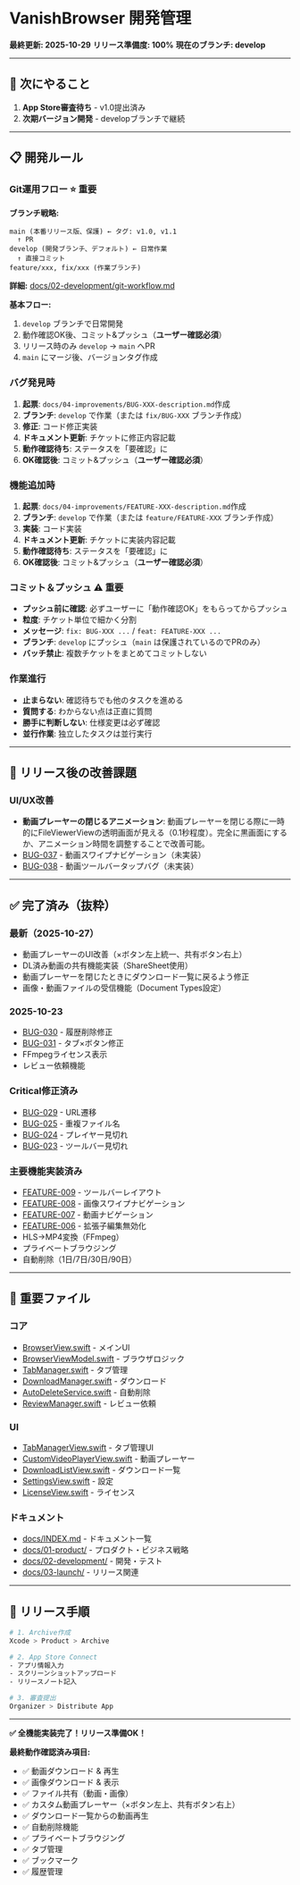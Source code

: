 # VanishBrowser 開発管理

**最終更新: 2025-10-29**
**リリース準備度: 100%**
**現在のブランチ: develop**

---

## 🚀 次にやること

1. **App Store審査待ち** - v1.0提出済み
2. **次期バージョン開発** - developブランチで継続

---

## 📋 開発ルール

### Git運用フロー ⭐ 重要

**ブランチ戦略:**
```
main (本番リリース版、保護) ← タグ: v1.0, v1.1
  ↑ PR
develop (開発ブランチ、デフォルト) ← 日常作業
  ↑ 直接コミット
feature/xxx, fix/xxx (作業ブランチ)
```

**詳細:** [docs/02-development/git-workflow.md](docs/02-development/git-workflow.md)

**基本フロー:**
1. `develop` ブランチで日常開発
2. 動作確認OK後、コミット&プッシュ（**ユーザー確認必須**）
3. リリース時のみ `develop` → `main` へPR
4. `main` にマージ後、バージョンタグ作成

### バグ発見時
1. **起票**: `docs/04-improvements/BUG-XXX-description.md`作成
2. **ブランチ**: `develop` で作業（または `fix/BUG-XXX` ブランチ作成）
3. **修正**: コード修正実装
4. **ドキュメント更新**: チケットに修正内容記載
5. **動作確認待ち**: ステータスを「要確認」に
6. **OK確認後**: コミット&プッシュ（**ユーザー確認必須**）

### 機能追加時
1. **起票**: `docs/04-improvements/FEATURE-XXX-description.md`作成
2. **ブランチ**: `develop` で作業（または `feature/FEATURE-XXX` ブランチ作成）
3. **実装**: コード実装
4. **ドキュメント更新**: チケットに実装内容記載
5. **動作確認待ち**: ステータスを「要確認」に
6. **OK確認後**: コミット&プッシュ（**ユーザー確認必須**）

### コミット＆プッシュ ⚠️ 重要
- **プッシュ前に確認**: 必ずユーザーに「動作確認OK」をもらってからプッシュ
- **粒度**: チケット単位で細かく分割
- **メッセージ**: `fix: BUG-XXX ...` / `feat: FEATURE-XXX ...`
- **ブランチ**: `develop` にプッシュ（`main` は保護されているのでPRのみ）
- **バッチ禁止**: 複数チケットをまとめてコミットしない

### 作業進行
- **止まらない**: 確認待ちでも他のタスクを進める
- **質問する**: わからない点は正直に質問
- **勝手に判断しない**: 仕様変更は必ず確認
- **並行作業**: 独立したタスクは並行実行

---

## 📝 リリース後の改善課題

### UI/UX改善
- **動画プレーヤーの閉じるアニメーション**: 動画プレーヤーを閉じる際に一時的にFileViewerViewの透明画面が見える（0.1秒程度）。完全に黒画面にするか、アニメーション時間を調整することで改善可能。
- [BUG-037](docs/04-improvements/BUG-037-video-swipe-navigation.md) - 動画スワイプナビゲーション（未実装）
- [BUG-038](docs/04-improvements/BUG-038-video-toolbar-tap-bug.md) - 動画ツールバータップバグ（未実装）

---

## ✅ 完了済み（抜粋）

### 最新（2025-10-27）
- 動画プレーヤーのUI改善（×ボタン左上統一、共有ボタン右上）
- DL済み動画の共有機能実装（ShareSheet使用）
- 動画プレーヤーを閉じたときにダウンロード一覧に戻るよう修正
- 画像・動画ファイルの受信機能（Document Types設定）

### 2025-10-23
- [BUG-030](docs/02-improvements/BUG-030-history-not-deleted-in-settings.md) - 履歴削除修正
- [BUG-031](docs/02-improvements/BUG-031-tab-close-button-not-working.md) - タブ×ボタン修正
- FFmpegライセンス表示
- レビュー依頼機能

### Critical修正済み
- [BUG-029](docs/02-improvements/BUG-029-url-navigation-not-working.md) - URL遷移
- [BUG-025](docs/02-improvements/BUG-025-duplicate-filename-overwrite.md) - 重複ファイル名
- [BUG-024](docs/02-improvements/BUG-024-custom-player-cutoff-iphone16.md) - プレイヤー見切れ
- [BUG-023](docs/02-improvements/BUG-023-toolbar-cutoff-iphone16.md) - ツールバー見切れ

### 主要機能実装済み
- [FEATURE-009](docs/02-improvements/FEATURE-009-toolbar-layout-redesign.md) - ツールバーレイアウト
- [FEATURE-008](docs/02-improvements/FEATURE-008-image-swipe-navigation.md) - 画像スワイプナビゲーション
- [FEATURE-007](docs/02-improvements/FEATURE-007-video-navigation-controls.md) - 動画ナビゲーション
- [FEATURE-006](docs/02-improvements/FEATURE-006-disable-extension-edit.md) - 拡張子編集無効化
- HLS→MP4変換（FFmpeg）
- プライベートブラウジング
- 自動削除（1日/7日/30日/90日）

---

## 🔧 重要ファイル

### コア
- [BrowserView.swift](VanishBrowser/VanishBrowser/Views/BrowserView.swift) - メインUI
- [BrowserViewModel.swift](VanishBrowser/VanishBrowser/ViewModels/BrowserViewModel.swift) - ブラウザロジック
- [TabManager.swift](VanishBrowser/VanishBrowser/ViewModels/TabManager.swift) - タブ管理
- [DownloadManager.swift](VanishBrowser/VanishBrowser/Services/DownloadManager.swift) - ダウンロード
- [AutoDeleteService.swift](VanishBrowser/VanishBrowser/Services/AutoDeleteService.swift) - 自動削除
- [ReviewManager.swift](VanishBrowser/VanishBrowser/Services/ReviewManager.swift) - レビュー依頼

### UI
- [TabManagerView.swift](VanishBrowser/VanishBrowser/Views/TabManagerView.swift) - タブ管理UI
- [CustomVideoPlayerView.swift](VanishBrowser/VanishBrowser/Views/CustomVideoPlayerView.swift) - 動画プレーヤー
- [DownloadListView.swift](VanishBrowser/VanishBrowser/Views/DownloadListView.swift) - ダウンロード一覧
- [SettingsView.swift](VanishBrowser/VanishBrowser/Views/SettingsView.swift) - 設定
- [LicenseView.swift](VanishBrowser/VanishBrowser/Views/LicenseView.swift) - ライセンス

### ドキュメント
- [docs/INDEX.md](docs/INDEX.md) - ドキュメント一覧
- [docs/01-product/](docs/01-product/) - プロダクト・ビジネス戦略
- [docs/02-development/](docs/02-development/) - 開発・テスト
- [docs/03-launch/](docs/03-launch/) - リリース関連

---

## 🚀 リリース手順

```bash
# 1. Archive作成
Xcode > Product > Archive

# 2. App Store Connect
- アプリ情報入力
- スクリーンショットアップロード
- リリースノート記入

# 3. 審査提出
Organizer > Distribute App
```

---

**✅ 全機能実装完了！リリース準備OK！**

**最終動作確認済み項目:**
- ✅ 動画ダウンロード & 再生
- ✅ 画像ダウンロード & 表示
- ✅ ファイル共有（動画・画像）
- ✅ カスタム動画プレーヤー（×ボタン左上、共有ボタン右上）
- ✅ ダウンロード一覧からの動画再生
- ✅ 自動削除機能
- ✅ プライベートブラウジング
- ✅ タブ管理
- ✅ ブックマーク
- ✅ 履歴管理

